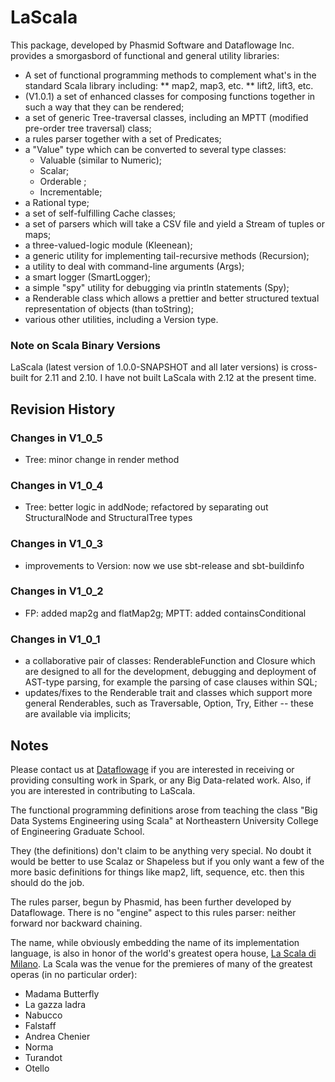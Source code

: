 # LaScala
This package, developed by Phasmid Software and Dataflowage Inc. provides a smorgasbord of functional and general
utility libraries:

* A set of functional programming methods to complement what's in the standard Scala library including:
** map2, map3, etc.
** lift2, lift3, etc.
* (V1.0.1) a set of enhanced classes for composing functions together in such a way that they can be rendered;
* a set of generic Tree-traversal classes, including an MPTT (modified pre-order tree traversal) class;
* a rules parser together with a set of Predicates;
* a "Value" type which can be converted to several type classes:
  * Valuable (similar to Numeric);
  * Scalar;
  * Orderable ;
  * Incrementable;
* a Rational type;
* a set of self-fulfilling Cache classes;
* a set of parsers which will take a CSV file and yield a Stream of tuples or maps;
* a three-valued-logic module (Kleenean);
* a generic utility for implementing tail-recursive methods (Recursion);
* a utility to deal with command-line arguments (Args);
* a smart logger (SmartLogger);
* a simple "spy" utility for debugging via println statements (Spy);
* a Renderable class which allows a prettier and better structured textual representation of objects (than toString);
* various other utilities, including a Version type.

### Note on Scala Binary Versions

LaScala (latest version of 1.0.0-SNAPSHOT and all later versions) is cross-built for 2.11 and 2.10. I have not built LaScala with 2.12 at the present time.

## Revision History
### Changes in V1_0_5
* Tree: minor change in render method

### Changes in V1_0_4
* Tree: better logic in addNode; refactored by separating out StructuralNode and StructuralTree types

### Changes in V1_0_3
* improvements to Version: now we use sbt-release and sbt-buildinfo

### Changes in V1_0_2
* FP: added map2g and flatMap2g; MPTT: added containsConditional

### Changes in V1_0_1
* a collaborative pair of classes: RenderableFunction and Closure which are designed to all for the development,
debugging and deployment of AST-type parsing, for example the parsing of case clauses within SQL;
* updates/fixes to the Renderable trait and classes which support more general Renderables,
such as Traversable, Option, Try, Either -- these are available via implicits;

## Notes

Please contact us at [Dataflowage](http://www.dataflowage.com) if you are interested in receiving or
providing consulting work in Spark, or any Big Data-related work.
Also, if you are interested in contributing to LaScala.

The functional programming definitions arose from teaching the class "Big Data Systems Engineering using Scala"
at Northeastern University College of Engineering Graduate School.

They (the definitions) don't claim to be anything very special.
No doubt it would be better to use Scalaz or Shapeless but if you only want a few
of the more basic definitions for things like map2, lift, sequence, etc. then this should do the job.

The rules parser, begun by Phasmid, has been further developed by Dataflowage.
There is no "engine" aspect to this rules parser: neither forward nor backward chaining.

The name, while obviously embedding the name of its implementation language, is also
in honor of the world's greatest opera house, [La Scala di Milano](https://en.wikipedia.org/wiki/La_Scala).
La Scala was the venue for the premieres of many of the greatest operas (in no particular order):

* Madama Butterfly
* La gazza ladra
* Nabucco
* Falstaff
* Andrea Chenier
* Norma
* Turandot
* Otello

